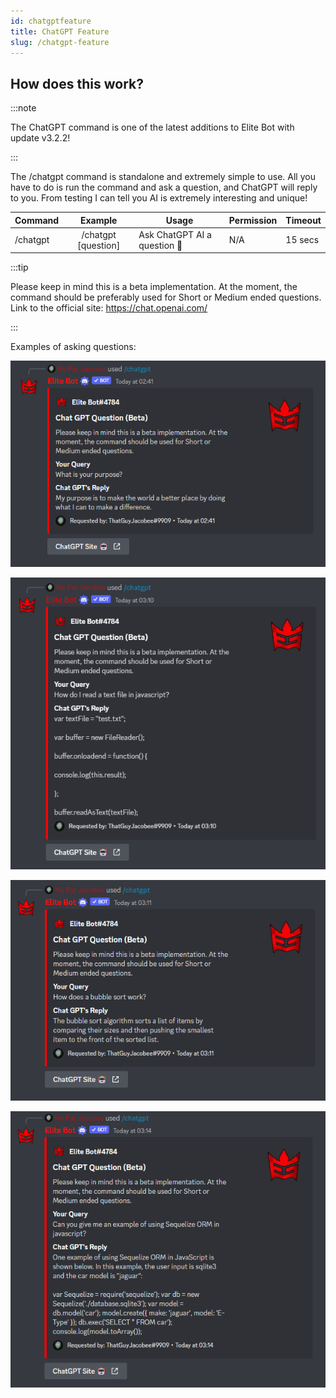 ```yaml
---
id: chatgptfeature
title: ChatGPT Feature
slug: /chatgpt-feature
---
```


## How does this work?

:::note

The ChatGPT command is one of the latest additions to Elite Bot with update v3.2.2!

:::

The /chatgpt command is standalone and extremely simple to use. All you have to do is run the command and ask a question, and ChatGPT will reply to you. From testing I can tell you AI is extremely interesting and unique! 

| Command        |    Example    |  Usage  |  Permission  |  Timeout  |
| -------------  | :-----------: | -----  |  ----------  |  -------  |
| /chatgpt        | /chatgpt [question] | Ask ChatGPT AI a question 👀 | N/A | 15 secs |

:::tip

Please keep in mind this is a beta implementation. At the moment, the command should be preferably used for Short or Medium ended questions. Link to the official site: https://chat.openai.com/

:::

Examples of asking questions:

![img](../static/img/chatgpt-feature.png)

![img](../static/img/chatgpt-feature2.png)

![img](../static/img/chatgpt-feature3.png)

![img](../static/img/chatgpt-feature4.png)
